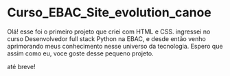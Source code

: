 # Curso_EBAC_Site_evolution_canoe

Olá! esse foi o primeiro projeto que criei com HTML e CSS.
ingressei no curso Desenvolvedor full stack Python na EBAC, e desde então venho aprimorando
meus conhecimento nesse universo da tecnologia.
Espero que assim como eu, voce goste desse pequeno projeto. 

até breve!
